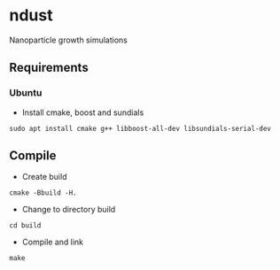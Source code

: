 # ndust
Nanoparticle growth simulations

## Requirements

### Ubuntu

- Install cmake, boost and sundials
 ```
 sudo apt install cmake g++ libboost-all-dev libsundials-serial-dev
 ```

## Compile
 
- Create build
```
cmake -Bbuild -H.
```
 
- Change to directory build
```
cd build
```
 
- Compile and link
```
make
